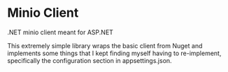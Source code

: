 # Minio Client

.NET minio client meant for ASP.NET 

This extremely simple library wraps the basic client from Nuget and implements some things that I kept finding myself having to re-implement, specifically the configuration section in appsettings.json.
